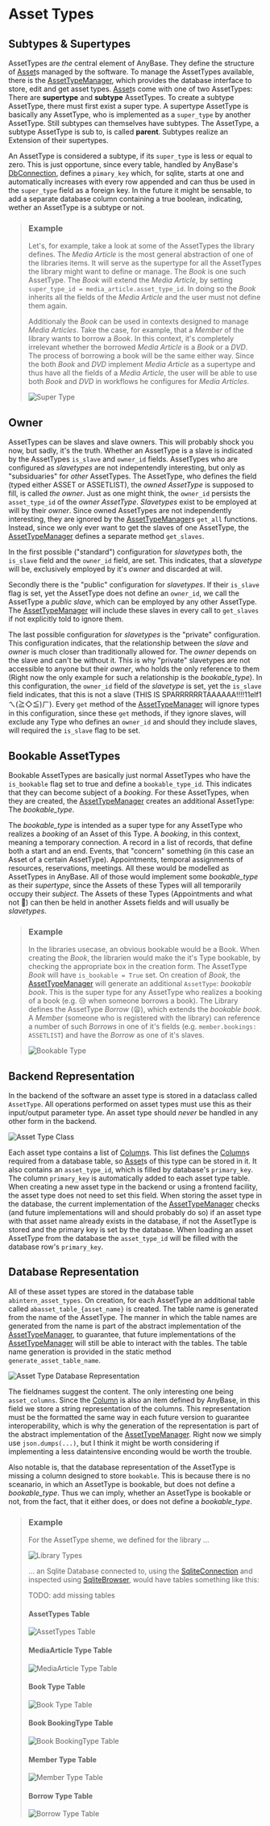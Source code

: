 # Asset Types

## Subtypes & Supertypes

AssetTypes are _the_ central element of AnyBase. They define the structure of [Asset]s managed by the software. 
To manage the AssetTypes available, there is the [AssetTypeManager], which provides the database interface to 
store, edit and get asset types. [Asset]s come with one of two AssetTypes: There are __supertype__ and __subtype__
AssetTypes. To create a subtype AssetType, there must first exist a super type. A supertype AssetType is 
basically any AssetType, who is implemented as a ``super_type`` by another AssetType. Still subtypes can 
themselves have subtypes. The AssetType, a subtype AssetType is sub to, is called __parent__. Subtypes realize
an Extension of their supertypes.

An AssetType is considered a subtype, if its ``super_type`` is less or equal to zero. This is just opportune, 
since every table, handled by AnyBase's [DbConnection], defines a ``pimary_key`` which, for sqlite, starts at 
one and automatically increases with every row appended and can thus be used in the ``super_type`` field as a
foreign key. In the future it might be sensable, to add a separate database column containing a true boolean,
indicating, wether an AssetType is a subtype or not.

> ### Example
>
>Let's, for example, take a look at some of the AssetTypes the library defines. The _Media Article_ is the most 
>general abstraction of one of the libraries items. It will serve as the supertype for all the AssetTypes the 
>library might want to define or manage. The _Book_ is one such AssetType. The _Book_ will extend the _Media Article_,
>by setting ``super_type_id = media_article.asset_type_id``. In doing so the _Book_ inherits all the fields of 
>the _Media Article_ and the user must not define them again. 
>
>Additionaly the _Book_ can be used in contexts designed to manage _Media Articles_. Take the case, for example,
>that a _Member_ of the library wants to borrow a _Book_. In this context, it's completely irrelevant whether the
>borrowed _Media Article_ is a _Book_ or a _DVD_. The process of borrowing a book will be the same either way. 
>Since the both _Book_ and _DVD_ implement _Media Article_  as a supertype and thus have all the fields of a
>_Media Article_, the user will be able to use both _Book_ and _DVD_ in workflows he configures for _Media Articles_.
>
>
>![Super Type][super_type]


## Owner

AssetTypes can be slaves and slave owners. This will probably shock you now, but sadly, it's the truth. Whether an 
AssetType is a slave is indicated by the AssetTypes ``is_slave`` and ``owner_id`` fields. AssetTypes who are configured
as _slavetypes_ are not indepentendly interesting, but only as "subsiduaries" for _other_ AssetTypes. The AssetType, 
who defines the field (typed either ASSET or ASSETLIST), the _owned AssetType_ is supposed to fill, is called _the owner_.
Just as one might think, the ``owner_id`` persists the ``asset_type_id`` of the _owner AssetType_. 
_Slavetypes_ exist to be employed at will by their _owner_. Since owned AssetTypes are not independently interesting, 
they are ignored by the [AssetTypeManager]s ``get_all`` functions. Instead, since we only ever want to get the slaves
of one AssetType, the [AssetTypeManager] defines a separate method ``get_slaves``. 

In the first possible ("standard") configuration for _slavetypes_ both, the ``is_slave`` field and the ``owner_id`` 
field, are set. This indicates, that a _slavetype_ will be, exclusively employed by it's _owner_ and discarded at will. 

Secondly there is the "public" configuration for _slavetypes_. If their ``is_slave`` flag is set, yet the AssetType
does not define an ``owner_id``, we call the AssetType a _public slave_, which can be employed by any other AssetType.
The [AssetTypeManager] will include these slaves in every call to ``get_slaves`` if not explicitly told to ignore them.

The last possible configuration for _slavetypes_ is the "private" configuration. This configuration indicates, that the
relationship between the _slave_ and _owner_ is much closer than traditionally allowed for. The _owner_ depends on 
the slave and can't be without it. This is why "private" slavetypes are not accessible to anyone but their _owner_,
who holds the only reference to them (Right now the only example for such a relationship is the _bookable\_type_).
In this configuration, the ``owner_id`` field of the _slavetype_ is set, yet the ``is_slave`` field indicates, that
this is not a slave (THIS IS SPARRRRRRTAAAAAA!!!!11elf1 ㄟ(≧◇≦)ㄏ). Every ``get`` method of the [AssetTypeManager]
will ignore types in this configuration, since these ``get`` methods, if they ignore slaves, will exclude any Type who
defines an ``owner_id`` and should they include slaves, will required the ``is_slave`` flag to be set.


## Bookable AssetTypes

Bookable AssetTypes are basically just normal AssetTypes who have the ``is_bookable`` flag set to true and define
a ``bookable_type_id``. This indicates that they can become subject of a _booking_. For these AssetTypes, when they
are created, the [AssetTypeManager] creates an additional AssetType: The _bookable\_type_. 

The _bookable\_type_ is intended as a super type for any AssetType who realizes a _booking_ of an Asset of this Type. 
A _booking_, in this context, meaning a temporary connection. A record in a list of records, that define both a start 
and an end. Events, that "concern" something (in this case an Asset of a certain AssetType). Appointments, temporal
assignments of resources, reservations, meetings. All these would be modelled as AssetTypes in AnyBase. All of those 
would implement some _bookable\_type_ as their _supertype_, since the Assets of these Types will all temporarily occupy
their _subject_. The Assets of these Types (Appointments and what not 🥱) can then be held in another Assets fields
and will usually be _slavetypes_.

> ### Example
>
>In the libraries usecase, an obvious bookable would be a Book. When creating the _Book_, the librarien would make the 
>it's Type bookable, by checking the appropriate box in the creation form.
>The AssetType _Book_ will have ``is_bookable = True`` set. On creation of _Book_, the [AssetTypeManager] 
>will generate an additional ``AssetType``: _bookable book_. This is the super type for any AssetType who realizes
>a booking of a book (e.g. 😒 when someone borrows a book). The Library defines the AssetType _Borrow_ (😩), which
>extends the _bookable book_. A _Member_ (someone who is registered with the library) can reference a number of such 
>_Borrows_ in one of it's fields (e.g. ``member.bookings: ASSETLIST``) and have the _Borrow_ as one of it's slaves.
>
>
> ![Bookable Type][bookable_type]


## Backend Representation


In the backend of the software an asset type is stored in a dataclass called ``AssetType``. All operations performed 
on asset types must use this as their input/output parameter type. An asset type should _never_ be handled in any 
other form in the backend. 

![Asset Type Class][asset_type_class]

Each asset type contains a list of [Column]s. This list defines the [Column]s required from a database table, so 
[Asset]s of this type can be stored in it. It also contains an ``asset_type_id``, which is filled by database's 
``primary_key``. The column ``primary_key`` is automatically added to each asset type table. When creating a new
asset type in the backend or using a frontend facility, the asset type does not need to set this field. When storing
the asset type in the database, the current implementation of the [AssetTypeManager] checks (and future implementations
will and should probably do so) if an asset type with that asset name already exists in the database, if not the 
AssetType is stored and the primary key is set by the database. When loading an asset AssetType from the database the 
``asset_type_id`` will be filled with the database row's ``primary_key``.


## Database Representation

All of these asset types are stored in the database table ``abintern_asset_types``. On creation, for each AssetType
an additional table called ``abasset_table_{asset_name}`` is created. The table name is generated from the name of the 
AssetType. The manner in which the table names are generated from the name is part of the abstract implementation of the
[AssetTypeManager], to guarantee, that future implementations of the [AssetTypeManager] will still be able to interact 
with the tables. The table name generation is provided in the static method ``generate_asset_table_name``. 

![Asset Type Database Representation][asset_type_db]

The fieldnames suggest the content. The only interesting one being ``asset_columns``. Since the [Column] is also an
item defined by AnyBase, in this field we store a string representation of the columns. This representation must be
the formatted the same way in each future version to guarantee interoperability, which is why the generation of the
representation is part of the abstract implementation of the [AssetTypeManager]. Right now we simply use 
``json.dumps(...)``, but I think it might be worth considering if implementing a less dataintensive enconding would
be worth the trouble. 

Also notable is, that the database representation of the AssetType is missing a column designed to store ``bookable``.
This is because there is no sceanario, in which an AssetType is bookable, but does not define a _bookable\_type_. 
Thus we can imply, whether an AssetType is bookable or not, from the fact, that it either does, or does not define
a _bookable\_type_.

> ### Example
>
> For the AssetType sheme, we defined for the library ...
>
>
>![Library Types][library_types]
>
>
>... an Sqlite Database connected to, using the [SqliteConnection] and inspected using [SqliteBrowser], would have
>tables something like this:
>
>TODO: add missing tables
>
>#### AssetTypes Table
>
>
>![AssetTypes Table][asset_types_table]
>
>
>#### MediaArticle Type Table
>
>
>![MediaArticle Type Table][media_article_table]
>
>
>#### Book Type Table
>
>
>![Book Type Table][book_table]
>
>
>#### Book BookingType Table
>
>
>![Book BookingType Table][book_booking_table]
>
>
>#### Member Type Table
>
>
>![Member Type Table][member_table]
>
>
>#### Borrow Type Table
>
>
>![Borrow Type Table][borrow_table]

[//]: # (LINKS)
[Column]: ../components/column.md
[Asset]: ../components/assets.md
[AssetTypeManager]: ../managers/asset_type_manager.md
[DbConnection]: ../database/db_connection.md
[SqliteConnection]: ../databse/sqlite_connection.md

[SqliteBrowser]: https://sqlitebrowser.org/

[//]: # (IMAGES)
[asset_type_class]: graphics/rendered_images/asset_type_class.png "Asset Type Class"
[bookable_type]: graphics/rendered_images/BookableType.png "Bookable Type"
[asset_type_db]: graphics/rendered_images/asset_type_db.png "Asset Type Database Entity"
[super_type]: graphics/rendered_images/SuperType.png "Super Type - Type Extension"
[library_types]: ../graphics/rendered_images/LibraryTypes.png "Library Types"
[asset_types_table]: graphics/rendered_images/AssetTypesDbTable.png "AssetTypes Table"
[media_article_table]: graphics/rendered_images/MediaArticleTypeTable.png "MediaArticle Type Table"
[book_table]: graphics/rendered_images/BookTypeTable.png "Book Type Table"
[book_booking_table]: graphics/rendered_images/BookingTypeBookTable.png "Book BookingType Table"
[member_table]: graphics/rendered_images/MemberTypeTable.png "Member Type Table"
[borrow_table]: graphics/rendered_images/BorrowTypeTable.png "Borrow Type Table"